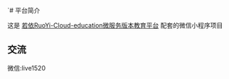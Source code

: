 `# 平台简介

这是 [若依RuoYi-Cloud-education微服务版本教育平台](https://github.com/richardgong1987/RuoYi-Cloud-Education) 配套的微信小程序项目


## 交流

微信:live1520
